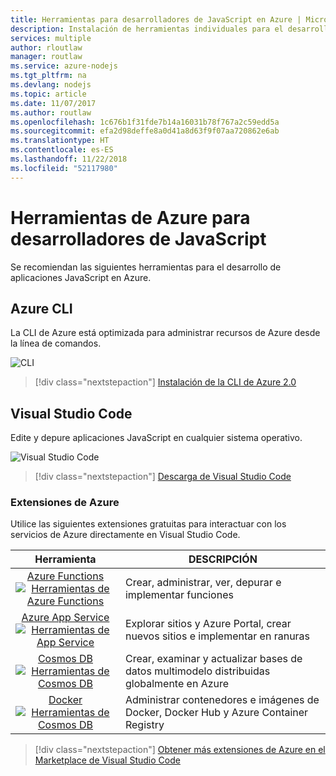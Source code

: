 ```yaml
---
title: Herramientas para desarrolladores de JavaScript en Azure | Microsoft Docs
description: Instalación de herramientas individuales para el desarrollo en JavaScript en Azure
services: multiple
author: rloutlaw
manager: routlaw
ms.service: azure-nodejs
ms.tgt_pltfrm: na
ms.devlang: nodejs
ms.topic: article
ms.date: 11/07/2017
ms.author: routlaw
ms.openlocfilehash: 1c676b1f31fde7b14a16031b78f767a2c59edd5a
ms.sourcegitcommit: efa2d98deffe8a0d41a8d63f9f07aa720862e6ab
ms.translationtype: HT
ms.contentlocale: es-ES
ms.lasthandoff: 11/22/2018
ms.locfileid: "52117980"
---
```

# <a name="azure-tools-for-javascript-developers"></a>Herramientas de Azure para desarrolladores de JavaScript
Se recomiendan las siguientes herramientas para el desarrollo de aplicaciones JavaScript en Azure.

## <a name="azure-cli"></a>Azure CLI
La CLI de Azure está optimizada para administrar recursos de Azure desde la línea de comandos.

![CLI](media/node-azure-tools/cli.png)
 
> [!div class="nextstepaction"]
> [Instalación de la CLI de Azure 2.0](https://docs.microsoft.com/cli/azure/install-az-cli2)

## <a name="visual-studio-code"></a>Visual Studio Code
Edite y depure aplicaciones JavaScript en cualquier sistema operativo.

![Visual Studio Code](media/node-azure-tools/vs-code.png)

> [!div class="nextstepaction"]
> [Descarga de Visual Studio Code](https://code.visualstudio.com)

### <a name="azure-extensions"></a>Extensiones de Azure
Utilice las siguientes extensiones gratuitas para interactuar con los servicios de Azure directamente en Visual Studio Code.

| Herramienta | DESCRIPCIÓN  |
|:---------:|---------|
| [Azure Functions](https://marketplace.visualstudio.com/items?itemName=ms-azuretools.vscode-azurefunctions) <br> [![Herramientas de Azure Functions](media/node-azure-tools/icon-azure-functions.png)](https://marketplace.visualstudio.com/items?itemName=ms-azuretools.vscode-azurefunctions) | Crear, administrar, ver, depurar e implementar funciones|
| [Azure App Service](https://marketplace.visualstudio.com/items?itemName=ms-azuretools.vscode-azureappservice) <br> [![Herramientas de App Service](media/node-azure-tools/icon-azure-app-service.png)](https://marketplace.visualstudio.com/items?itemName=ms-azuretools.vscode-azureappservice) | Explorar sitios y Azure Portal, crear nuevos sitios e implementar en ranuras |
| [Cosmos DB ](https://marketplace.visualstudio.com/items?itemName=ms-azuretools.vscode-cosmosdb)  <br> [![Herramientas de Cosmos DB](media/node-azure-tools/icon-cosmos-db.png)](https://marketplace.visualstudio.com/items?itemName=ms-azuretools.vscode-cosmosdb)| Crear, examinar y actualizar bases de datos multimodelo distribuidas globalmente en Azure |
| [Docker](https://marketplace.visualstudio.com/items?itemName=formulahendry.docker-explorer)   <br> [![Herramientas de Cosmos DB](media/node-azure-tools/icon-docker.png)](https://marketplace.visualstudio.com/items?itemName=formulahendry.docker-explorer)| Administrar contenedores e imágenes de Docker, Docker Hub y Azure Container Registry |

> [!div class="nextstepaction"]
> [Obtener más extensiones de Azure en el Marketplace de Visual Studio Code](https://marketplace.visualstudio.com/search?term=azure&target=VSCode&category=All%20categories&sortBy=Relevance)